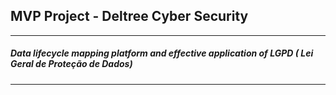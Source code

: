 ## MVP Project - Deltree Cyber Security
---
##### Data lifecycle mapping platform and effective application of LGPD ( Lei Geral de Proteção de Dados)
---
